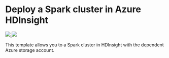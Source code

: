 # Deploy a Spark cluster in Azure HDInsight

<a href="https://portal.azure.com/#create/Microsoft.Template/uri/https%3A%2F%2Fraw.githubusercontent.com%2FTVDKoni%2Fazure-quickstart-templates%2Fmaster%2F101-hdinsight-spark-linux%2Fazuredeploy.json" target="_blank">
    <img src="http://azuredeploy.net/deploybutton.png"/>
</a>
<a href="http://armviz.io/#/?load=https%3A%2F%2Fraw.githubusercontent.com%2FTVDKoni%2Fazure-quickstart-templates%2Fmaster%2F101-hdinsight-spark-linux%2Fazuredeploy.json" target="_blank">
    <img src="http://armviz.io/visualizebutton.png"/>
</a>

This template allows you to a Spark cluster in HDInsight  with the dependent Azure storage account.